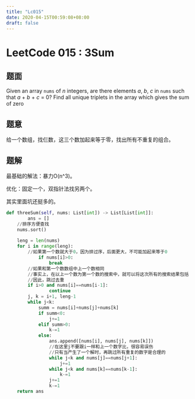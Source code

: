 ```yaml
---
title: "Lc015"
date: 2020-04-15T00:59:08+08:00
draft: false
---
```


# LeetCode 015 : 3Sum

## 题面

Given an array `nums` of *n* integers, are there elements *a*, *b*, *c* in `nums` such that *a* + *b* + *c* = 0? Find all unique triplets in the array which gives the sum of zero

## 题意

给一个数组，找仨数，这三个数加起来等于零，找出所有不重复的组合。

## 题解

最基础的解法：暴力O(n^3)。

优化：固定一个，双指针法找另两个。

其实里面坑还挺多的。

```python
def threeSum(self, nums: List[int]) -> List[List[int]]:
		ans = []
    //排序方便查找
  	nums.sort()
        
    leng = len(nums)
    for i in range(leng):
      	//如果第一个数就大于0，因为排过序，后面更大，不可能加起来等于0
    		if nums[i]>0:
      			break
        //如果和第一个数数组中上一个数相同
        //事实上，在以上一个数为第一个数的搜索中，就可以将这次所有的搜索结果包括
        //因此，跳过去重
      	if i>0 and nums[i]==nums[i-1]:
        		continue
      	j, k = i+1, leng-1
      	while j<k:
            summ = nums[i]+nums[j]+nums[k]
            if summ<0:
                j+=1
            elif summ>0:
                k-=1
            else:
              	ans.append([nums[i], nums[j], nums[k]])
                //在这里j不要跟i一样和上一个数字比，很容易误伤
                //只有当产生了一个解时，再跳过所有重复的数字是合理的
              	while j<k and nums[j]==nums[j+1]:
                    j+=1
                while j<k and nums[k]==nums[k-1]:
                    k-=1
                j+=1
                k-=1
    return ans
```



